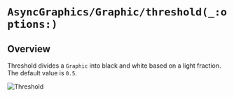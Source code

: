 # ``AsyncGraphics/Graphic/threshold(_:options:)``

## Overview

Threshold divides a ``Graphic`` into black and white based on a light fraction. The default value is `0.5`.

![Threshold](http://async.graphics/Images/Effects/Threshold.png)
